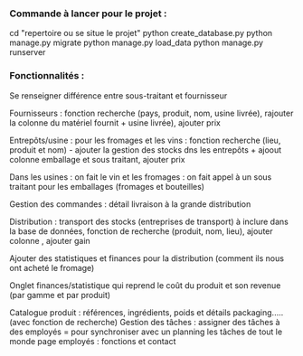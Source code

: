 ### Commande à lancer pour le projet : 
cd "repertoire ou se situe le projet"
python create_database.py
python manage.py migrate
python manage.py load_data
python manage.py runserver
### Fonctionnalités : 

Se renseigner différence entre sous-traitant et fournisseur 

Fournisseurs : fonction recherche (pays, produit, nom, usine livrée), rajouter la colonne du matériel fournit + usine livrée), ajouter prix 

Entrepôts/usine : pour les fromages et les vins : fonction recherche (lieu, produit et nom) - ajouter la gestion des stocks dns les entrepôts + ajoout colonne emballage et sous traitant, ajouter prix 

Dans les usines : on fait le vin et les fromages : on fait appel à un sous traitant pour les emballages (fromages et bouteilles) 

Gestion des commandes : détail livraison à la grande distribution 

Distribution : transport des stocks (entreprises de transport) à inclure dans la base de données, fonction de recherche (produit, nom, lieu), ajouter colonne , ajouter gain 

Ajouter des statistiques et finances pour la distribution (comment ils nous ont acheté le fromage) 

 

Onglet finances/statistique qui reprend le coût du produit et son revenue (par gamme et par produit) 

Catalogue produit : références, ingrédients, poids et détails packaging..... (avec fonction de recherche) 
Gestion des tâches : assigner des tâches à des employés = pour synchroniser avec un planning les tâches de tout le monde
page employés : fonctions et contact
